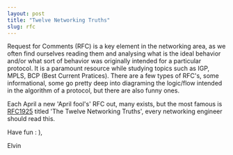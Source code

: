 ```yaml
---
layout: post
title: "Twelve Networking Truths" 
slug: rfc
---
```


Request for Comments (RFC) is a key element in the networking area, as we often find ourselves reading them and analysing what is the ideal behavior and/or what sort of behavior was originally intended for a particular protocol. It is a paramount resource while studying topics such as IGP, MPLS, BCP (Best Current Pratices). There are a few types of RFC's, some informational, some go pretty deep into diagraming the logic/flow intended in the algorithm of a protocol, but there are also funny ones.

Each April a new 'April fool's' RFC out, many exists, but the most famous is [RFC1925](https://datatracker.ietf.org/doc/html/rfc1925) titled 'The Twelve Networking Truths', every networking engineer should read this.

Have fun : ),

Elvin
